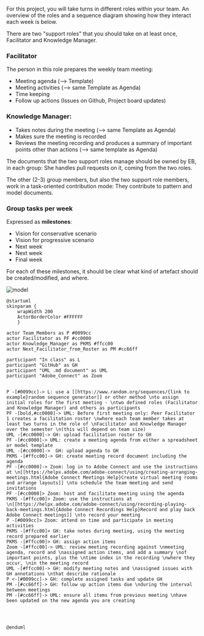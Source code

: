 For this project, you will take turns in different roles within your team. An overview of the roles and a sequence diagram showing how they interact each week is below. 

There are two "support roles" that you should take on at least once, Facilitator and Knowledge Manager. 

### Facilitator

The person in this role prepares the weekly team meeting:

* Meeting agenda (--> Template)
* Meeting activities (--> same Template as Agenda)
* Time keeping
* Follow up actions (Issues on Github, Project board updates)
 

### Knowledge Manager: 

* Takes notes during the meeting (--> same Template as Agenda) 
* Makes sure the meeting is recorded
* Reviews the meeting recording and produces a summary of important points other than actions (--> same template as Agenda)

The documents that the two support roles manage should be owned by EB, in each group: She handles pull requests on it, coming from the two roles. 

The other (2-3) group members, but also the two support role members, work in a task-oriented contribution mode: They contribute to pattern and model documents. 

### Group tasks per week

Expressed as **milestones**:

* Vision for conservative scenario
* Vision for progressive scenario
* Next week
* Next week
* Final week

For each of these milestones, it should be clear what kind of artefact should be created/modified, and where. 




![model](https://www.plantuml.com/plantuml/img/hLPDRzms43r7ls8GNn9WFzmU0iGeYYG6R1Vn5aQQe41jOy4bHol25AcIrAutXlzxPqXgRQs3zb9TB7E6y_7cpTD-257usBUc2dVQTiAB5XwgLrilkZ-rYWtyV7nS0JqVPNJ-a_CA_QappiFHMNgIyR6g1DlXAufskS1sXJw02705HyV7xzzBMUndGcgZe-1tDf_1aPJ7z1JxP-ks1jKQbmjXnHgpr-V57t1Kr-nP_7x7-xXy5cnPUzSklxWGovK51txthgwhYfgAMkfEs0YlVxCWZGZXDNjTlXeRptMyw5V9T7unDdrRNCAiLQ2Sx5kqCJdHuTZhet8hN9uwQr5cbx-SQwkgkeBfTK7YTlehN9v07n04N5ytCNRXP3xVRhSpBwnoxSpvzJpWtprQYM7-OBIzW-W0xqNR6NpCNZ1um1ejUWRXzXO86XSRmg35s3W5DvOkKhjwRK5R7RKmu9t103MvaYVKseT8xXYrNSEKRsmTAAorHLLytup6PjNJcA2CwMqwJgdJt9-X4YgQylHwvOoQb64p18JT2Nn2AkEm1cVDxWIk4CTq-GcaHn6f707rSAwTfHhJr6_ibh8Ze90DHE8X1MGUGXHtV2c2GK5fkBtOUni8a8G0zmYkfW3_sIQu3MRO0hPOqhw9ZGwmrSOGR1qo3ZON4FHtV5inTMZwJwsVNz3uE-E4-c4ZD35YNmBj4A-C004mO4L5MKLu4Fi1TPgyWD2HcmeD-J0XMgVGK4547hhyifpdzPHufGJUEtBDcpTKNceOAl0eIHJsUq6WIjChjZ1CETwBPdWhJi2uTPg1WxGtKFOcGS_hmG6q3T7tal59CxonJolJeEdkPuBlpgHhv-bjAdEKUH-eY7cgbbwcmjFUhFcjL1vcJMpDmpZrejZWWc8_dkPMDveKaXPdtp9L7rALEIY24JlNnq0Bc1Oko0PLRt87XOfbNdGfC4MqtPIn1nZ3Cw3J41kI_vuZJw2dtaO0ZqSrnFY_KCn3Pl28Gpl-knBoxb-H_39SALZc_rD370CumC7SXt03Z8LQ1AqVR2CX7ReKCGvRfrlCAGRzYTpy4_m40U6kCRn4ZBdDKW7MiSYetlEDSdFo3F83vjEoKJRIIXJUQFG_ZbmqMAGPWAPj31LNFzwljEGUDngt1sdoiWiU984pNl_9K0ftVcDpAYheUR99vgjIh0zzsmg_8rTIFTrspaV-UdLEarfFQ3nzI8tI41XFRHNUxyLoNysWjtIw0oTbxoTqLjp6nG-QCnOIqYLTx_Qk6VQ35dG8FRAuqY-HymkoabVP6ggk8Ieh3D9hOf5Fvy8WSUINqTSsgPRZRoThvn0wYd2Ny_MTOfwmuYto8l8FX-5cxOnnMt8QuKdyO80AI_AEaNXlI2PM6BU8UzA55r7JbD66dj0JzDN80PE6TpnyH_WFgDpOHcoGObB0N6ScEYMqH9AYrxGYf4K8Wzf1nSy7ij4lkty0)

```
@startuml
skinparam {
	wrapWidth 200
    ActorBorderColor #FFFFFF
    }

actor Team_Members as P #0099cc
actor Facilitator as PF #cc0000
actor Knowledge_Manager as PKMS #ffcc00
actor Next_Facilitator_from_Roster as PM #cc66ff

participant "In class" as L	
participant "GitHub" as GH
participant "UML .md document" as UML
participant "Adobe_Connect" as Zoom


P -[#0099cc]-> L: use a [[https://www.random.org/sequences/{link to example}random sequence generator]] or other method \nto assign initial roles for the first meeting - \ntwo defined roles (Facilitator and Knowledge Manager) and others as participants
PF -[bold,#cc0000]-> UML: Before first meeting only: Peer Facilitator 1 creates a facilitation roster \nwhere each team member takes at least two turns in the role of \nFacilitator and Knowledge Manager over the semester \n(this will depend on team size)
UML -[#cc0000]-> GH: upload facilitation roster to GH
PF -[#cc0000]-> UML: create a meeting agenda from either a spreadsheet or model template
UML -[#cc0000]->  GH: upload agenda to GH
PKMS -[#ffcc00]-> GH: create meeting record document including the agenda
PF -[#cc0000]-> Zoom: log in to Adobe Connect and use the instructions at \n[[https://helpx.adobe.com/adobe-connect/using/creating-arranging-meetings.html{Adobe Connect Meetings Help}Create virtual meeting rooms and arrange layouts]] \nto schedule the team meeting and send invitations 
PF -[#cc0000]> Zoom: host and facilitate meeting using the agenda
PKMS -[#ffcc00]> Zoom: use the instructions at \n[[https://helpx.adobe.com/adobe-connect/using/recording-playing-back-meetings.html{Adobe Connect Recordings Help}Record and play back Adobe Connect meetings]] \nto record your meeting
P -[#0099cc]> Zoom: attend on time and participate in meeting activities
PKMS -[#ffcc00]> GH: take notes during meeting, using the meeting record prepared earlier
PKMS -[#ffcc00]> GH: assign action items
Zoom -[#ffcc00]-> UML: review meeting recording against \nmeeting agenda, record and \nassigned action items, and add a summary \nof important points, plus the \ntime index in the recording \nwhere they occur, \nin the meeting record
UML -[#ffcc00]-> GH: modify meeting notes and \nassigned issues with GH annotations \nthat describe rationale
P <-[#0099cc]-> GH: complete assigned tasks and update GH
PM -[#cc66ff]-> GH: follow up action items due \nduring the interval between meetings
PM -[#cc66ff]-> UML: ensure all items from previous meeting \nhave been updated on the new agenda you are creating 




@enduml
```

